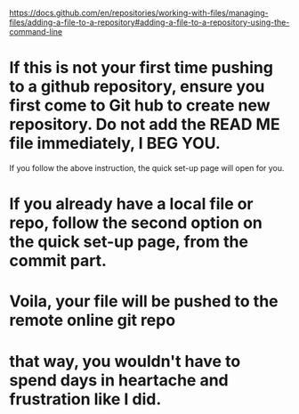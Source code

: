 https://docs.github.com/en/repositories/working-with-files/managing-files/adding-a-file-to-a-repository#adding-a-file-to-a-repository-using-the-command-line
# If this is not your first time pushing to a github repository, ensure you first come to Git hub to create new repository. Do not add the READ ME file immediately, I BEG YOU.
If you follow the above instruction, the quick set-up page will open for you.
# If you already have a local file or repo, follow the second option on the quick set-up page, from the commit part.
# Voila, your file will be pushed to the remote online git repo
# that way, you wouldn't have to spend days in heartache and frustration like I did.
